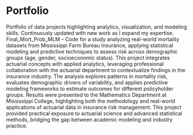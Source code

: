 # Portfolio
Portfolio of data projects highlighting analytics, visualization, and modeling skills. Continuously updated with new work as I expand my expertise.
Final_Mort_Prob_MLM – Code for a study analyzing real-world mortality datasets from Mississippi Farm Bureau Insurance, applying statistical modeling and predictive techniques to assess risk across demographic groups (age, gender, socioeconomic status). This project integrates actuarial concepts with applied analytics, leveraging professional collaboration with the actuarial department to contextualize findings in the insurance industry. The analysis explores patterns in mortality risk, evaluates demographic drivers of variability, and applies predictive modeling frameworks to estimate outcomes for different policyholder groups. Results were presented to the Mathematics Department at Mississippi College, highlighting both the methodology and real-world applications of actuarial data in insurance risk management. This project provided practical exposure to actuarial science and advanced statistical methods, bridging the gap between academic modeling and industry practice.
